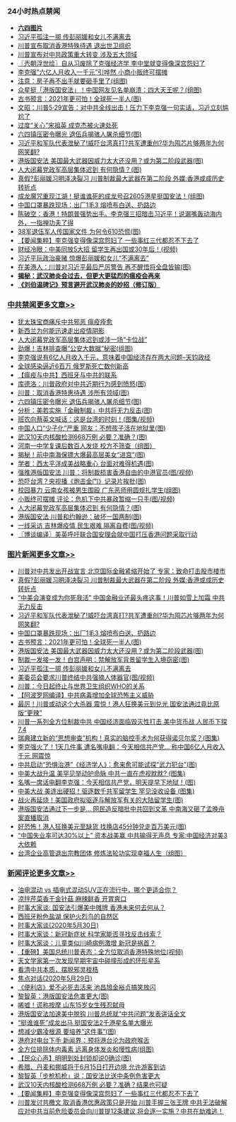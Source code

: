 <div class="catlist">
<h3>24小时热点禁闻</h3>
<ul>
<li><b><a href="64photo" target="_blank">六四图片</a></b></li>
<li><a href="https://github.com/fqnews/bnews/blob/master/topimagenews/20200530/1336686.md">习近平孤注一掷 传彭丽媛和女儿不满离去</a></li>
<li><a href="https://github.com/fqnews/bnews/blob/master/cbnews/20200530/1336656.md">川普宣布取消香港特殊待遇 退出世卫组织</a></li>
<li><a href="https://github.com/fqnews/bnews/blob/master/cbnews/20200530/1336658.md">川普宣布对中共政策重大转变 涉及五大领域</a></li>
<li><a href="https://github.com/fqnews/bnews/blob/master/ssgc/20200530/1336655.md">〖兲朝浮世绘〗自从习废除了克强经济学 李中堂就变得像深宫怨妇了</a></li>
<li><a href="https://github.com/fqnews/bnews/blob/master/headline/20200530/1336669.md">李克强"六亿人月收入一千元”引哗然  小商小贩终可摆摊</a></li>
<li><a href="https://github.com/fqnews/bnews/blob/master/cnnews/20200530/1336952.md">注意：房子再不出手就要砸手里了(组图)</a></li>
<li><a href="https://github.com/fqnews/bnews/blob/master/yule/20200530/1336840.md">众星挺「港版国安法」！中国网友见名单崩溃：四大天王呢？(组图)</a></li>
<li><a href="https://github.com/fqnews/bnews/blob/master/topimagenews/20200530/1336912.md">古书预言：2021年更可怕！全球死一半人(图)</a></li>
<li><a href="https://github.com/fqnews/bnews/blob/master/cbnews/20200530/1336704.md">文昭：川普5·29宣告：对中共全线出击！压力下李克强一句实话，习近立刻尴尬了 </a></li>
<li><a href="https://github.com/fqnews/bnews/blob/master/cnnews/20200530/1336737.md">过度“关心”宋祖英 成克杰被火速处死</a></li>
<li><a href="https://github.com/fqnews/bnews/blob/master/cbnews/20200530/1336966.md">六四镇压密令曝光 退伍兵揭骇人屠杀细节(图)</a></li>
<li><a href="https://github.com/fqnews/bnews/blob/master/topimagenews/20200530/1336999.md">习近平和军队代表泄秘了!威吓台湾真打?共军遭重创?华为囤芯片够两年为何网笑翻?</a></li>
<li><a href="https://github.com/fqnews/bnews/blob/master/topimagenews/20200530/1336860.md">港版国安法 美国最大武器因威力太大还没用？或为第二阶段武器(图)</a></li>
<li><a href="https://github.com/fqnews/bnews/blob/master/cbnews/20200530/1336866.md">人大闭幕党政军高层集体迟到 有何隐情？(图)</a></li>
<li><a href="https://github.com/fqnews/bnews/blob/master/topimagenews/20200530/1337026.md">真假?彭丽媛习明泽决裂习 川普制裁最大武器在第二阶段 外媒:香港或成历史转折点</a></li>
<li><a href="https://github.com/fqnews/bnews/blob/master/cnnews/hknews/20200530/1336832.md">成龙魔咒重现江湖！挺谁谁死的成龙号召2605港星挺国安法！(组图)</a></li>
<li><a href="https://github.com/fqnews/bnews/blob/master/topimagenews/20200530/1336948.md">中国口罩暴跌现场：出厂1毛3 熔喷布白送、扔路边</a></li>
<li><a href="https://github.com/fqnews/bnews/blob/master/cbnews/20200530/1336711.md">陈破空：香港！特朗普强势出手。李克强三招暗击习近平！说漏嘴轰动海内外，一指禅功夫了得 </a></li>
<li><a href="https://github.com/fqnews/bnews/blob/master/cbnews/20200530/1336847.md">38军退伍军人传国家文件 为何令610恐慌(图)</a></li>
<li><a href="https://github.com/fqnews/bnews/blob/master/comments/20200530/1336899.md">【要闻集粹】李克强变得像深宫怨妇了 一些事红三代都忍不下去了</a></li>
<li><a href="https://github.com/fqnews/bnews/blob/master/cnnews/20200530/1336738.md">财经冷眼：中美同放5大招 留学生再出国或30年后！(视频)</a></li>
<li><a href="https://github.com/fqnews/bnews/blob/master/comments/20200530/1336764.md">习近平玩政治豪赌 惊爆彭丽媛和女儿“不满离去”</a></li>
<li><a href="https://github.com/fqnews/bnews/blob/master/cnnews/hknews/20200530/1336861.md">在美港人：川普对习近平最后严厉警告 再不醒悟将全盘皆输(图)</a></li>
<li><b><a href="https://github.com/fqnews/bnews/blob/master/comments/20200211/1275071.md" target="_blank">揭秘：武汉肺炎会过去，但更大更猛烈的瘟疫会再来</a></b></li>
<li><b><a href="https://github.com/fqnews/bnews/blob/master/comments/20200207/1272816.md" target="_blank">《刘伯温碑记》预言避开武汉肺炎的妙招（修订版）</a></b></li>
</ul>
</div>

<div class="catlist">
<h3><a href="https://github.com/fqnews/bnews/blob/master/cbnews/" target="_blank">中共禁闻</a><span><a href="https://github.com/fqnews/bnews/blob/master/cbnews/" target="_blank" rel="nofollow">更多文章>></a></span></h3>
<ul>
<li><a href="https://github.com/fqnews/bnews/blob/master/cbnews/20200530/1336890.md" target="_blank">犹太珠宝商痛斥中共邪恶 瘟疫痊愈</a></li>
<li><a href="https://github.com/fqnews/bnews/blob/master/cbnews/20200530/1336892.md" target="_blank">新西兰为何能迅速走出疫情阴影</a></li>
<li><a href="https://github.com/fqnews/bnews/blob/master/cbnews/20200530/1337037.md" target="_blank">人大闭幕党政军高层集体迟到或涉一场“卡位战”</a></li>
<li><a href="https://github.com/fqnews/bnews/blob/master/cbnews/20200530/1337035.md" target="_blank">劲爆！吉林排查曝“公安大数据”秘密(组图)</a></li>
<li><a href="https://github.com/fqnews/bnews/blob/master/cbnews/20200530/1337031.md" target="_blank">李克强说有6亿人月收入千元，意味着中国经济存在两大问题&#8211;天钧政经</a></li>
<li><a href="https://github.com/fqnews/bnews/blob/master/cbnews/20200530/1336985.md" target="_blank">全球感染逼近6百万 俄罗斯死亡数创新高</a></li>
<li><a href="https://github.com/fqnews/bnews/blob/master/cbnews/20200530/1336986.md" target="_blank">【瘟疫与中共】西班牙与中共的联系</a></li>
<li><a href="https://github.com/fqnews/bnews/blob/master/cbnews/20200530/1336989.md" target="_blank">库德洛：川普政府对中共近期行为感到愤怒(图)</a></li>
<li><a href="https://github.com/fqnews/bnews/blob/master/cbnews/20200530/1336988.md" target="_blank">川普：取消香港特惠待遇 涉所有领域(图)</a></li>
<li><a href="https://github.com/fqnews/bnews/blob/master/cbnews/20200530/1336966.md" target="_blank">六四镇压密令曝光 退伍兵揭骇人屠杀细节(图)</a></li>
<li><a href="https://github.com/fqnews/bnews/blob/master/cbnews/20200530/1336956.md" target="_blank">分析：美若实施「金融制裁」中共将无力反击(图)</a></li>
<li><a href="https://github.com/fqnews/bnews/blob/master/cbnews/20200530/1336951.md" target="_blank">班农向蔡英文喊话：这是台湾的时刻！(图集/视频)</a></li>
<li><a href="https://github.com/fqnews/bnews/blob/master/cbnews/20200530/1336950.md" target="_blank">中国人口“少子化”严重 网友：不想孩子活在地狱里(图)</a></li>
<li><a href="https://github.com/fqnews/bnews/blob/master/cbnews/20200530/1336940.md" target="_blank">武汉10天内核酸检测668万例 必要？准确？(图)</a></li>
<li><a href="https://github.com/fqnews/bnews/blob/master/cbnews/20200530/1336924.md" target="_blank">河南一中学复课后数百人发烧 校方不筛查（组图）</a></li>
<li><a href="https://github.com/fqnews/bnews/blob/master/cbnews/20200530/1336913.md" target="_blank">揭秘！前中南海保镖大爆最高层美女“进宫”(图)</a></li>
<li><a href="https://github.com/fqnews/bnews/blob/master/cbnews/20200530/1336906.md" target="_blank">学者：西太平洋成美战略重心 台面对难得机遇(图)</a></li>
<li><a href="https://github.com/fqnews/bnews/blob/master/cbnews/20200530/1336881.md" target="_blank">强推港版国安法 川普：将制裁损害香港自由的中港官员(图/视频)</a></li>
<li><a href="https://github.com/fqnews/bnews/blob/master/cbnews/20200530/1336877.md" target="_blank">恐吓台湾？央视播《炮击金门》记录片挨批(图)</a></li>
<li><a href="https://github.com/fqnews/bnews/blob/master/cbnews/20200530/1336876.md" target="_blank">校园暴力 云南女孩被男生围殴 广东恶师用圆规扎学生(组图)</a></li>
<li><a href="https://github.com/fqnews/bnews/blob/master/cbnews/20200530/1336870.md" target="_blank">小贩终可摆摊 评论：危机下中共暴政暂缩一只手(图/视频)</a></li>
<li><a href="https://github.com/fqnews/bnews/blob/master/cbnews/20200530/1336866.md" target="_blank">人大闭幕党政军高层集体迟到 有何隐情？(图)</a></li>
<li><a href="https://github.com/fqnews/bnews/blob/master/cbnews/20200530/1336854.md" target="_blank">港版国安法 川普和约翰逊：破坏一国两制(图)</a></li>
<li><a href="https://github.com/fqnews/bnews/blob/master/cbnews/20200530/1336853.md" target="_blank">一线采访 吉林爆疫情 民生艰难 隔离自费(图/视频)</a></li>
<li><a href="https://github.com/fqnews/bnews/blob/master/cbnews/20200530/1336850.md" target="_blank">〖博谈编译〗美英呼吁联合国安理会就中国打压香港问题采取行动</a></li>

</ul>
</div>
<div class="catlist">
<h3><a href="https://github.com/fqnews/bnews/blob/master/topimagenews/" target="_blank">图片新闻</a><span><a href="https://github.com/fqnews/bnews/blob/master/topimagenews/" target="_blank" rel="nofollow">更多文章>></a></span></h3>
<ul>
<li><a href="https://github.com/fqnews/bnews/blob/master/topimagenews/20200530/1337051.md" target="_blank">川普对中共发出开战宣言 北京国际金融紧缩开始了 专家：致命打击股市楼市</a></li>
<li><a href="https://github.com/fqnews/bnews/blob/master/topimagenews/20200530/1337026.md" target="_blank">真假?彭丽媛习明泽决裂习 川普制裁最大武器在第二阶段 外媒:香港或成历史转折点</a></li>
<li><a href="https://github.com/fqnews/bnews/blob/master/topimagenews/20200530/1337000.md" target="_blank">“中美会演变成为你死我活” 中国金融业还最头疼这事！川普如雪上加霜 中共无力反击</a></li>
<li><a href="https://github.com/fqnews/bnews/blob/master/topimagenews/20200530/1336999.md" target="_blank">习近平和军队代表泄秘了!威吓台湾真打?共军遭重创?华为囤芯片够两年为何网笑翻?</a></li>
<li><a href="https://github.com/fqnews/bnews/blob/master/topimagenews/20200530/1336948.md" target="_blank">中国口罩暴跌现场：出厂1毛3 熔喷布白送、扔路边</a></li>
<li><a href="https://github.com/fqnews/bnews/blob/master/topimagenews/20200530/1336912.md" target="_blank">古书预言：2021年更可怕！全球死一半人(图)</a></li>
<li><a href="https://github.com/fqnews/bnews/blob/master/topimagenews/20200530/1336860.md" target="_blank">港版国安法 美国最大武器因威力太大还没用？或为第二阶段武器(图)</a></li>
<li><a href="https://github.com/fqnews/bnews/blob/master/topimagenews/20200530/1336772.md" target="_blank">制裁一发接一发！白宫声明：禁解放军背景留学生入境窃密(图)</a></li>
<li><a href="https://github.com/fqnews/bnews/blob/master/topimagenews/20200530/1336686.md" target="_blank">习近平孤注一掷 传彭丽媛和女儿不满离去</a></li>
<li><a href="https://github.com/fqnews/bnews/blob/master/topimagenews/20200530/1336685.md" target="_blank">美委员会要求川普终结中共强摘人体器官(图/视频)</a></li>
<li><a href="https://github.com/fqnews/bnews/blob/master/topimagenews/20200530/1336680.md" target="_blank">川普：今日起终止与世界卫生组织WHO的关系</a></li>
<li><a href="https://github.com/fqnews/bnews/blob/master/topimagenews/20200529/1336547.md" target="_blank">【阿波罗网编译】中共病毒增加全球恐怖主义威胁</a></li>
<li><a href="https://github.com/fqnews/bnews/blob/master/topimagenews/20200529/1336516.md" target="_blank">最厉！川普或动这个大杀器 震惊！港人狂换美元到兑光 国安法通过竟比原版“更辣”</a></li>
<li><a href="https://github.com/fqnews/bnews/blob/master/topimagenews/20200529/1336492.md" target="_blank">川普一系列全方位制裁中共 中国经济面临毁灭性打击 美中货币战 人民币下探7.4</a></li>
<li><a href="https://github.com/fqnews/bnews/blob/master/topimagenews/20200529/1336416.md" target="_blank">瑞典建立新的“思想审查”机构！真实的脑控手术为何获得诺贝尔奖？(图集)</a></li>
<li><a href="https://github.com/fqnews/bnews/blob/master/topimagenews/20200529/1336410.md" target="_blank">李克强火了！1天几件事 遭名嘴电翻：今天相信共产党&#8230; 称中国6亿人月收入千元 网震惊</a></li>
<li><a href="https://github.com/fqnews/bnews/blob/master/topimagenews/20200529/1336369.md" target="_blank">中共启动“恐惧治港”《经济学人》：愈来愈可能试探“武力犯台”(图)</a></li>
<li><a href="https://github.com/fqnews/bnews/blob/master/topimagenews/20200529/1336359.md" target="_blank">中美大战升温 美罕见举动护命脉 中共一直在虎视眈眈? (图集)</a></li>
<li><a href="https://github.com/fqnews/bnews/blob/master/topimagenews/20200529/1336306.md" target="_blank">名嘴一席话电翻李克强：今天相信共产党，明天提早下地狱！(图)</a></li>
<li><a href="https://github.com/fqnews/bnews/blob/master/topimagenews/20200529/1336294.md" target="_blank">中美大战 美连出硬招！驱逐数千共军留学生 罕见没收设备 (图集)</a></li>
<li><a href="https://github.com/fqnews/bnews/blob/master/topimagenews/20200528/1335989.md" target="_blank">战火再延烧！美国政府拟驱逐与解放军有关的大陆留学生(图)</a></li>
<li><a href="https://github.com/fqnews/bnews/blob/master/topimagenews/20200528/1335979.md" target="_blank">港版国安法通过下一步是&#8230; 网民造反暗批中共回到文革 中南海又砸了孟晚舟案直播取消</a></li>
<li><a href="https://github.com/fqnews/bnews/blob/master/topimagenews/20200528/1335978.md" target="_blank">好恐怖！港人狂换美元至缺货 找换店45分钟兑走百万美元(图)</a></li>
<li><a href="https://github.com/fqnews/bnews/blob/master/topimagenews/20200528/1335900.md" target="_blank">“中国失业率可达30%以上” 资本战美赢 中共输得无声息 专家:中国经济对美3大依赖</a></li>
<li><a href="https://github.com/fqnews/bnews/blob/master/comments/20200528/1335859.md" target="_blank">台湾企业高管退出宗教团体 修炼法轮功实现幸福人生（组图）</a></li>

</ul>
</div>
<div class="catlist">
<h3><a href="https://github.com/fqnews/bnews/blob/master/comments/" target="_blank">新闻评论</a><span><a href="https://github.com/fqnews/bnews/blob/master/comments/" target="_blank" rel="nofollow">更多文章>></a></span></h3>
<ul>
<li><a href="https://github.com/fqnews/bnews/blob/master/comments/20200531/1337116.md" target="_blank">油电混动 vs 插电式混动SUV正在流行中，哪个更适合你？</a></li>
<li><a href="https://github.com/fqnews/bnews/blob/master/comments/20200531/1337103.md" target="_blank">凉拌芹菜香干金针菇 麻辣鲜香 开胃爽口</a></li>
<li><a href="https://github.com/fqnews/bnews/blob/master/comments/20200531/1337094.md" target="_blank">时事大家谈:&#160;国安法引爆美中摊牌 香港未来何去何从？</a></li>
<li><a href="https://github.com/fqnews/bnews/blob/master/comments/20200531/1337091.md" target="_blank">西班牙粉色盐湖 保护火烈鸟的自然区</a></li>
<li><a href="https://github.com/fqnews/bnews/blob/master/comments/20200530/1337053.md" target="_blank">时事大家谈(2020年5月30日)</a></li>
<li><a href="https://github.com/fqnews/bnews/blob/master/comments/20200530/1337052.md" target="_blank">时事大家谈：新冠新症状 科学家能否寻找反击线索？</a></li>
<li><a href="https://github.com/fqnews/bnews/blob/master/comments/20200530/1337046.md" target="_blank">时事大家谈：儿童类似川崎病例激增 新冠是祸首？</a></li>
<li><a href="https://github.com/fqnews/bnews/blob/master/comments/20200530/1337045.md" target="_blank">【重磅】美国总统川普表态：全方位取消香港特殊地位(视频)</a></li>
<li><a href="https://github.com/fqnews/bnews/blob/master/comments/20200530/1337038.md" target="_blank">天文学家第一次发现早期宇宙中碰撞形成的环形星系</a></li>
<li><a href="https://github.com/fqnews/bnews/blob/master/comments/20200530/1336894.md" target="_blank">看清中共本质，摆脱邪灵桎梏</a></li>
<li><a href="https://github.com/fqnews/bnews/blob/master/comments/20200530/1337030.md" target="_blank">焦点对话(2020年5月29日)</a></li>
<li><a href="https://github.com/fqnews/bnews/blob/master/comments/20200530/1337018.md" target="_blank">《便利店》爱不必死去活来 池昌旭金裕贞搞笑放闪</a></li>
<li><a href="https://github.com/fqnews/bnews/blob/master/comments/20200530/1336990.md" target="_blank">黎智英：港版国安法危害更大(图)</a></li>
<li><a href="https://github.com/fqnews/bnews/blob/master/comments/20200530/1336980.md" target="_blank">唏嘘！谎称按摩  山东15岁女生残忍弑母</a></li>
<li><a href="https://github.com/fqnews/bnews/blob/master/comments/20200530/1336979.md" target="_blank">港版国安法加速美中脱钩 川普总统就“中共问题”发表讲话全文</a></li>
<li><a href="https://github.com/fqnews/bnews/blob/master/comments/20200530/1336977.md" target="_blank">“挺谁谁死”成龙出马  挺国安法2千港星名单大曝光</a></li>
<li><a href="https://github.com/fqnews/bnews/blob/master/comments/20200530/1336965.md" target="_blank">想减少霸凌根源 要培养“这件事”(图)</a></li>
<li><a href="https://github.com/fqnews/bnews/blob/master/comments/20200530/1336957.md" target="_blank">港府对电台下手 新闻界：预将港台沦为政府喉舌</a></li>
<li><a href="https://github.com/fqnews/bnews/blob/master/comments/20200530/1336947.md" target="_blank">全方位排除体内毒素 远离身体发炎和慢性病(组图)</a></li>
<li><a href="https://github.com/fqnews/bnews/blob/master/comments/20200530/1336946.md" target="_blank">【民众心声】明明到处封锁却说0确诊(图)</a></li>
<li><a href="https://github.com/fqnews/bnews/blob/master/comments/20200530/1336914.md" target="_blank">希腊、丹麦和挪威将于6月15日打开边境 允许游客到访</a></li>
<li><a href="https://github.com/fqnews/bnews/blob/master/comments/20200530/1336910.md" target="_blank">黎智英「步枪机枪」说：国安法比送中条例危害更大</a></li>
<li><a href="https://github.com/fqnews/bnews/blob/master/comments/20200530/1336904.md" target="_blank">武汉10天内核酸检测668万例  必要？准确？结果也可疑</a></li>
<li><a href="https://github.com/fqnews/bnews/blob/master/comments/20200530/1336899.md" target="_blank">【要闻集粹】李克强变得像深宫怨妇了 一些事红三代都忍不下去了</a></li>
<li><a href="https://github.com/fqnews/bnews/blob/master/comments/20200530/1336888.md" target="_blank">川普发讨共檄文 取消香港优惠政策只是开始 川普手握三张王牌 中共无法破解 应对中共当前危险委员会向川普提12条建议 将会逐一实施？中共在劫难逃！</a></li>

</ul>
</div>